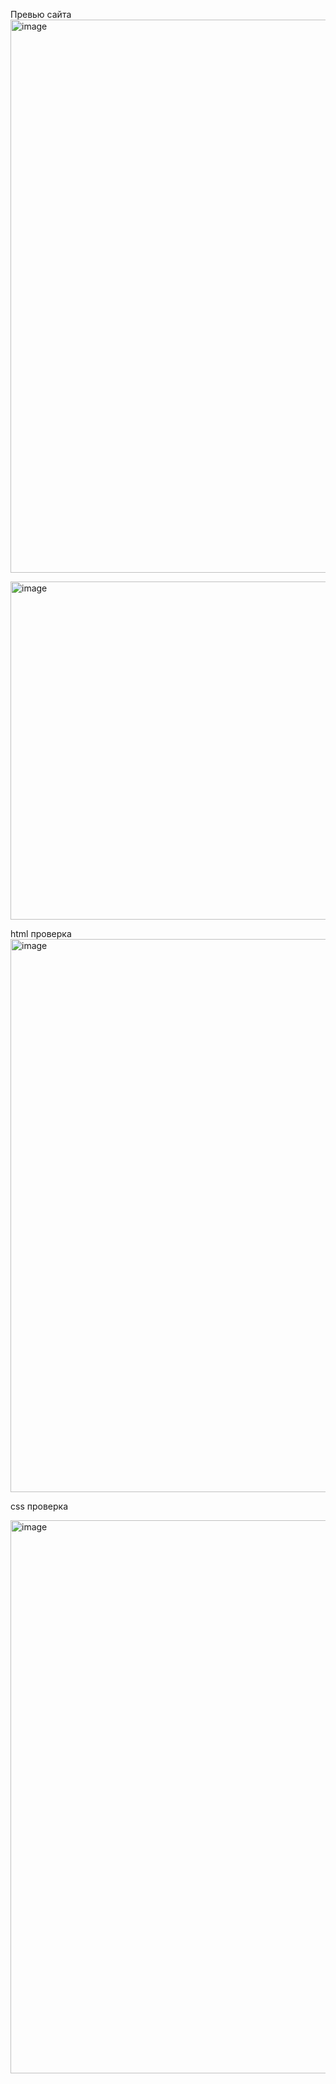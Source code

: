 Превью сайта
<img width="1910" height="885" alt="image" src="https://github.com/user-attachments/assets/13d40b06-c474-4b0c-aa80-946636a5087e" />

<img width="660" height="541" alt="image" src="https://github.com/user-attachments/assets/b976e108-1d8c-4563-a4b8-b638a39d5950" />









html проверка
<img width="1910" height="885" alt="image" src="https://github.com/user-attachments/assets/cf07efec-f5ee-472b-9e7c-7102c6389d0e" />









css проверка

<img width="1910" height="885" alt="image" src="https://github.com/user-attachments/assets/dec3f2ef-aa1d-49e8-bd42-3b5040634e99" />








